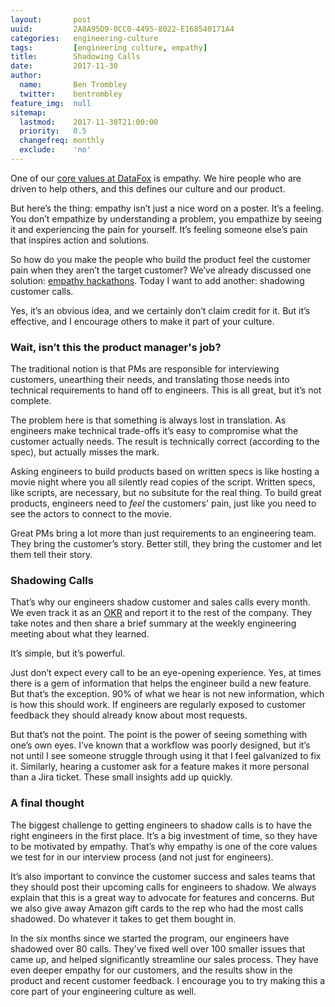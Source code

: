 ```yaml
---
layout:       post
uuid:         2A8A95D9-0CC0-4495-8022-E168540171A4
categories:   engineering-culture
tags:         [engineering culture, empathy]
title:        Shadowing Calls
date:         2017-11-30
author:
  name:       Ben Trombley
  twitter:    bentrombley
feature_img:  null
sitemap:
  lastmod:    2017-11-30T21:00:00
  priority:   0.5
  changefreq: monthly
  exclude:    'no'
---
```


One of our [core values at DataFox](https://blog.datafox.com/startup-culture-values/) is empathy.  We hire people who are driven to help others, and this defines our culture and our product.

But here’s the thing: empathy isn’t just a nice word on a poster.  It’s a feeling.  You don’t empathize by understanding a problem, you empathize by seeing it and experiencing the pain for yourself.   It’s feeling someone else’s pain that inspires action and solutions.

So how do you make the people who build the product feel the customer pain when they aren’t the target customer?  We’ve already discussed one solution: [empathy hackathons]( https://eng.datafox.com/engineering-culture/2017/09/24/empathy-hackathon/).  Today I want to add another: shadowing customer calls.

Yes, it’s an obvious idea, and we certainly don’t claim credit for it.  But it’s effective, and I encourage others to make it part of your culture.

### Wait, isn’t this the product manager's job?

The traditional notion is that PMs are responsible for interviewing customers, unearthing their needs, and translating those needs into technical requirements to hand off to engineers.  This is all great, but it’s not complete.

The problem here is that something is always lost in translation.  As engineers make technical trade-offs it’s easy to compromise what the customer actually needs.  The result is technically correct (according to the spec), but actually misses the mark.

Asking engineers to build products based on written specs is like hosting a movie night where you all silently read copies of the script.  Written specs, like scripts, are necessary, but no subsitute for the real thing.  To build great products, engineers need to _feel_ the customers' pain, just like you need to see the actors to connect to the movie.

Great PMs bring a lot more than just requirements to an engineering team. They bring the customer’s story.  Better still, they bring the customer and let them tell their story.

### Shadowing Calls

That’s why our engineers shadow customer and sales calls every month.  We even track it as an [OKR]( https://en.wikipedia.org/wiki/OKR) and report it to the rest of the company. They take notes and then share a brief summary at the weekly engineering meeting about what they learned.

It’s simple, but it’s powerful.

Just don’t expect every call to be an eye-opening experience.  Yes, at times there is a gem of information that helps the engineer build a new feature.  But that’s the exception.  90% of what we hear is not new information, which is how this should work.  If engineers are regularly exposed to customer feedback they should already know about most requests.

But that’s not the point.  The point is the power of seeing something with one’s own eyes.  I’ve known that a workflow was poorly designed, but it’s not until I see someone struggle through using it that I feel galvanized to fix it.  Similarly, hearing a customer ask for a feature makes it more personal than a Jira ticket.  These small insights add up quickly.


### A final thought

The biggest challenge to getting engineers to shadow calls is to have the right engineers in the first place.  It’s a big investment of time, so they have to be motivated by empathy.  That’s why empathy is one of the core values we test for in our interview process (and not just for engineers).

It’s also important to convince the customer success and sales teams that they should post their upcoming calls for engineers to shadow.  We always explain that this is a great way to advocate for features and concerns. But we also give away Amazon gift cards to the rep who had the most calls shadowed.  Do whatever it takes to get them bought in.

In the six months since we started the program, our engineers have shadowed over 80 calls.  They’ve fixed well over 100 smaller issues that came up, and helped significantly streamline our sales process.  They have even deeper empathy for our customers, and the results show in the product and recent customer feedback.  I encourage you to try making this a core part of your engineering culture as well.
